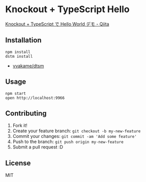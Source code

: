 # Knockout + TypeScript Hello

[Knockout + TypeScript で Hello World デモ - Qiita](http://qiita.com/vbhtml/items/22f1b7b1f19804a8e503 "Knockout + TypeScript で Hello World デモ - Qiita")

## Installation

```
npm install
dstm install
```

- [vvakame/dtsm](https://github.com/vvakame/dtsm "vvakame/dtsm")

## Usage

```
npm start
open http://localhost:9966
```


## Contributing

1. Fork it!
2. Create your feature branch: `git checkout -b my-new-feature`
3. Commit your changes: `git commit -am 'Add some feature'`
4. Push to the branch: `git push origin my-new-feature`
5. Submit a pull request :D

## License

MIT